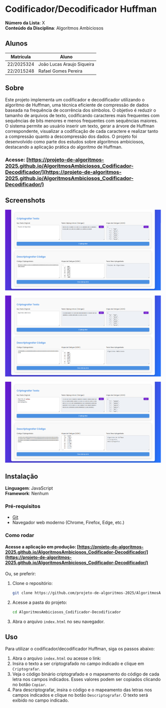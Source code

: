 # Codificador/Decodificador Huffman

**Número da Lista**: X<br>
**Conteúdo da Disciplina**: Algoritmos Ambiciosos<br>

## Alunos
|Matrícula | Aluno |
| -- | -- |
| 22/2025324  |  João Lucas Araujo Siqueira |
|22/2015248  | Rafael Gomes Pereira |

## Sobre 

Este projeto implementa um codificador e decodificador utilizando o algoritmo de Huffman, uma técnica eficiente de compressão de dados baseada na frequência de ocorrência dos símbolos. O objetivo é reduzir o tamanho de arquivos de texto, codificando caracteres mais frequentes com sequências de bits menores e menos frequentes com sequências maiores. O sistema permite ao usuário inserir um texto, gerar a árvore de Huffman correspondente, visualizar a codificação de cada caractere e realizar tanto a compressão quanto a descompressão dos dados. O projeto foi desenvolvido como parte dos estudos sobre algoritmos ambiciosos, destacando a aplicação prática do algoritmo de Huffman.

### **Acesse:** [https://projeto-de-algoritmos-2025.github.io/AlgoritmosAmbiciosos_Codificador-Decodificador/](https://projeto-de-algoritmos-2025.github.io/AlgoritmosAmbiciosos_Codificador-Decodificador/)

## Screenshots

![Tela 1](./assets/tela1.png)

![Tela 2](./assets/tela2.png)

![Tela 3](./assets/tela3.png)


## Instalação 
**Linguagem**: JavaScript<br>
**Framework**: Nenhum<br>
### Pré-requisitos

- [Git](https://git-scm.com/)
- Navegador web moderno (Chrome, Firefox, Edge, etc.)

### Como rodar

#### **Acesse a aplicação em produção:** [https://projeto-de-algoritmos-2025.github.io/AlgoritmosAmbiciosos_Codificador-Decodificador/](https://projeto-de-algoritmos-2025.github.io/AlgoritmosAmbiciosos_Codificador-Decodificador/)

Ou, se preferir:

1. Clone o repositório:
    ```bash
    git clone https://github.com/projeto-de-algoritmos-2025/AlgoritmosAmbiciosos_Codificador-Decodificador.git
    ```
2. Acesse a pasta do projeto:
    ```bash
    cd AlgoritmosAmbiciosos_Codificador-Decodificador
    ```
3. Abra o arquivo `index.html` no seu navegador.


## Uso 

Para utilizar o codificador/decodificador Huffman, siga os passos abaixo:

1. Abra o arquivo `index.html` ou acesse o link: []()
2. Insira o texto a ser criptografado no campo indicado e clique em `Criptografar`.
3. Veja o código binário criptografado e o mapeamento do código de cada letra nos campos indicados. Esses valores podem ser copiados clicando no botão `Copiar`.
4. Para descriptografar, insira o código e o mapeamento das letras nos campos indicados e clique no botão `Descriptografar`. O texto será exibido no campo indicado.





